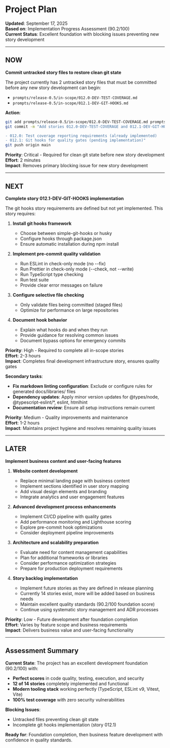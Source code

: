 # Project Plan

**Updated**: September 17, 2025  
**Based on**: Implementation Progress Assessment (90.2/100)  
**Current Status**: Excellent foundation with blocking issues preventing new story development

---

## NOW

**Commit untracked story files to restore clean git state**

The project currently has 2 untracked story files that must be committed before any new story development can begin:
- `prompts/release-0.5/in-scope/012.0-DEV-TEST-COVERAGE.md`
- `prompts/release-0.5/in-scope/012.1-DEV-GIT-HOOKS.md`

**Action**: 
```bash
git add prompts/release-0.5/in-scope/012.0-DEV-TEST-COVERAGE.md prompts/release-0.5/in-scope/012.1-DEV-GIT-HOOKS.md
git commit -m "Add stories 012.0-DEV-TEST-COVERAGE and 012.1-DEV-GIT-HOOKS

- 012.0: Test coverage reporting requirements (already implemented)
- 012.1: Git hooks for quality gates (pending implementation)"
git push origin main
```

**Priority**: Critical - Required for clean git state before new story development  
**Effort**: 2 minutes  
**Impact**: Removes primary blocking issue for new story development

---

## NEXT

**Complete story 012.1-DEV-GIT-HOOKS implementation**

The git hooks story requirements are defined but not yet implemented. This story requires:

1. **Install git hooks framework**
   - Choose between simple-git-hooks or husky
   - Configure hooks through package.json
   - Ensure automatic installation during npm install

2. **Implement pre-commit quality validation**
   - Run ESLint in check-only mode (no --fix)
   - Run Prettier in check-only mode (--check, not --write)
   - Run TypeScript type checking
   - Run test suite
   - Provide clear error messages on failure

3. **Configure selective file checking**
   - Only validate files being committed (staged files)
   - Optimize for performance on large repositories

4. **Document hook behavior**
   - Explain what hooks do and when they run
   - Provide guidance for resolving common issues
   - Document bypass options for emergency commits

**Priority**: High - Required to complete all in-scope stories  
**Effort**: 2-3 hours  
**Impact**: Completes final development infrastructure story, ensures quality gates

**Secondary tasks**:
- **Fix markdown linting configuration**: Exclude or configure rules for generated docs/libraries/ files
- **Dependency updates**: Apply minor version updates for @types/node, @typescript-eslint/*, eslint, htmlhint
- **Documentation review**: Ensure all setup instructions remain current

**Priority**: Medium - Quality improvements and maintenance  
**Effort**: 1-2 hours  
**Impact**: Maintains project hygiene and resolves remaining quality issues

---

## LATER

**Implement business content and user-facing features**

1. **Website content development**
   - Replace minimal landing page with business content
   - Implement sections identified in user story mapping
   - Add visual design elements and branding
   - Integrate analytics and user engagement features

2. **Advanced development process enhancements**
   - Implement CI/CD pipeline with quality gates
   - Add performance monitoring and Lighthouse scoring
   - Explore pre-commit hook optimizations
   - Consider deployment pipeline improvements

3. **Architecture and scalability preparation**
   - Evaluate need for content management capabilities
   - Plan for additional frameworks or libraries
   - Consider performance optimization strategies
   - Prepare for production deployment requirements

4. **Story backlog implementation**
   - Implement future stories as they are defined in release planning
   - Currently 14 stories exist, more will be added based on business needs
   - Maintain excellent quality standards (90.2/100 foundation score)
   - Continue using systematic story management and ADR processes

**Priority**: Low - Future development after foundation completion  
**Effort**: Varies by feature scope and business requirements  
**Impact**: Delivers business value and user-facing functionality

---

## Assessment Summary

**Current State**: The project has an excellent development foundation (90.2/100) with:
- **Perfect scores** in code quality, testing, execution, and security
- **12 of 14 stories** completely implemented and functional
- **Modern tooling stack** working perfectly (TypeScript, ESLint v9, Vitest, Vite)
- **100% test coverage** with zero security vulnerabilities

**Blocking Issues**: 
- Untracked files preventing clean git state
- Incomplete git hooks implementation (story 012.1)

**Ready for**: Foundation completion, then business feature development with confidence in quality standards.